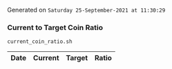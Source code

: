 Generated on `Saturday 25-September-2021 at 11:30:29`

### Current to Target Coin Ratio
`current_coin_ratio.sh`

Date|Current|Target|Ratio
---|---|---|---
